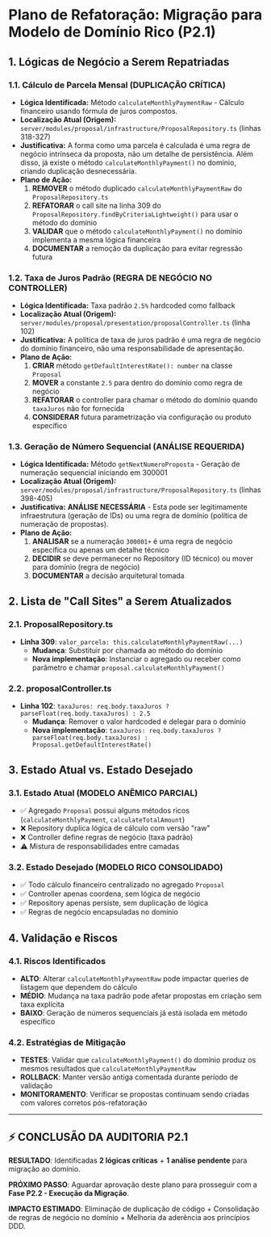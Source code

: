 # Plano de Refatoração: Migração para Modelo de Domínio Rico (P2.1)

## 1. Lógicas de Negócio a Serem Repatriadas

### 1.1. Cálculo de Parcela Mensal (DUPLICAÇÃO CRÍTICA)

- **Lógica Identificada:** Método `calculateMonthlyPaymentRaw` - Cálculo financeiro usando fórmula de juros compostos.
- **Localização Atual (Origem):** `server/modules/proposal/infrastructure/ProposalRepository.ts` (linhas 318-327)
- **Justificativa:** A forma como uma parcela é calculada é uma regra de negócio intrínseca da proposta, não um detalhe de persistência. Além disso, já existe o método `calculateMonthlyPayment()` no domínio, criando duplicação desnecessária.
- **Plano de Ação:**
  1. **REMOVER** o método duplicado `calculateMonthlyPaymentRaw` do `ProposalRepository.ts`
  2. **REFATORAR** o call site na linha 309 do `ProposalRepository.findByCriteriaLightweight()` para usar o método do domínio
  3. **VALIDAR** que o método `calculateMonthlyPayment()` no domínio implementa a mesma lógica financeira
  4. **DOCUMENTAR** a remoção da duplicação para evitar regressão futura

### 1.2. Taxa de Juros Padrão (REGRA DE NEGÓCIO NO CONTROLLER)

- **Lógica Identificada:** Taxa padrão `2.5%` hardcoded como fallback
- **Localização Atual (Origem):** `server/modules/proposal/presentation/proposalController.ts` (linha 102)
- **Justificativa:** A política de taxa de juros padrão é uma regra de negócio do domínio financeiro, não uma responsabilidade de apresentação.
- **Plano de Ação:**
  1. **CRIAR** método `getDefaultInterestRate(): number` na classe `Proposal`
  2. **MOVER** a constante `2.5` para dentro do domínio como regra de negócio
  3. **REFATORAR** o controller para chamar o método do domínio quando `taxaJuros` não for fornecida
  4. **CONSIDERAR** futura parametrização via configuração ou produto específico

### 1.3. Geração de Número Sequencial (ANÁLISE REQUERIDA)

- **Lógica Identificada:** Método `getNextNumeroProposta` - Geração de numeração sequencial iniciando em 300001
- **Localização Atual (Origem):** `server/modules/proposal/infrastructure/ProposalRepository.ts` (linhas 398-405)
- **Justificativa:** **ANÁLISE NECESSÁRIA** - Esta pode ser legitimamente infraestrutura (geração de IDs) ou uma regra de domínio (política de numeração de propostas).
- **Plano de Ação:**
  1. **ANALISAR** se a numeração `300001+` é uma regra de negócio específica ou apenas um detalhe técnico
  2. **DECIDIR** se deve permanecer no Repository (ID técnico) ou mover para domínio (regra de negócio)
  3. **DOCUMENTAR** a decisão arquitetural tomada

## 2. Lista de "Call Sites" a Serem Atualizados

### 2.1. ProposalRepository.ts

- **Linha 309**: `valor_parcela: this.calculateMonthlyPaymentRaw(...)`
  - **Mudança**: Substituir por chamada ao método do domínio
  - **Nova implementação**: Instanciar o agregado ou receber como parâmetro e chamar `proposal.calculateMonthlyPayment()`

### 2.2. proposalController.ts

- **Linha 102**: `taxaJuros: req.body.taxaJuros ? parseFloat(req.body.taxaJuros) : 2.5`
  - **Mudança**: Remover o valor hardcoded e delegar para o domínio
  - **Nova implementação**: `taxaJuros: req.body.taxaJuros ? parseFloat(req.body.taxaJuros) : Proposal.getDefaultInterestRate()`

## 3. Estado Atual vs. Estado Desejado

### 3.1. Estado Atual (MODELO ANÊMICO PARCIAL)

- ✅ Agregado `Proposal` possui alguns métodos ricos (`calculateMonthlyPayment`, `calculateTotalAmount`)
- ❌ Repository duplica lógica de cálculo com versão "raw"
- ❌ Controller define regras de negócio (taxa padrão)
- ⚠️ Mistura de responsabilidades entre camadas

### 3.2. Estado Desejado (MODELO RICO CONSOLIDADO)

- ✅ Todo cálculo financeiro centralizado no agregado `Proposal`
- ✅ Controller apenas coordena, sem lógica de negócio
- ✅ Repository apenas persiste, sem duplicação de lógica
- ✅ Regras de negócio encapsuladas no domínio

## 4. Validação e Riscos

### 4.1. Riscos Identificados

- **ALTO**: Alterar `calculateMonthlyPaymentRaw` pode impactar queries de listagem que dependem do cálculo
- **MÉDIO**: Mudança na taxa padrão pode afetar propostas em criação sem taxa explícita
- **BAIXO**: Geração de números sequenciais já está isolada em método específico

### 4.2. Estratégias de Mitigação

- **TESTES**: Validar que `calculateMonthlyPayment()` do domínio produz os mesmos resultados que `calculateMonthlyPaymentRaw`
- **ROLLBACK**: Manter versão antiga comentada durante período de validação
- **MONITORAMENTO**: Verificar se propostas continuam sendo criadas com valores corretos pós-refatoração

---

## ⚡ CONCLUSÃO DA AUDITORIA P2.1

**RESULTADO**: Identificadas **2 lógicas críticas** + **1 análise pendente** para migração ao domínio.

**PRÓXIMO PASSO**: Aguardar aprovação deste plano para prosseguir com a **Fase P2.2 - Execução da Migração**.

**IMPACTO ESTIMADO**: Eliminação de duplicação de código + Consolidação de regras de negócio no domínio + Melhoria da aderência aos princípios DDD.
